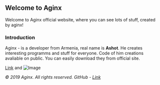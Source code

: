 ## Welcome to Aginx

Welcome to Aginx official website, where you can see lots of stuff, created by aginx!

### Introduction

Aginx - is a developer from Armenia, real name is **Ashot**. He creates interesting programms and stuff for everyone.
Code of him creations avaliable on public. You can easily download they from official site.

[Link](url) and ![Image](src)

_&copy; 2019 Aginx. All rights reserved.
GitHub - [Link](https://github.com/aginx)_
